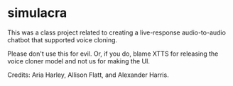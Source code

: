 # simulacra

This was a class project related to creating a live-response audio-to-audio chatbot that supported voice cloning.

Please don't use this for evil. Or, if you do, blame XTTS for releasing the voice cloner model and not us for making the UI.

Credits: Aria Harley, Allison Flatt, and Alexander Harris.
